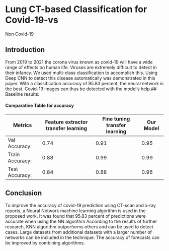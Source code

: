 # Lung CT-based Classification for Covid-19-vs
 Non Covid-19

## Introduction
From 2019 to 2021 the corona virus known as covid-19 will have a wide range of effects on
human life. Viruses are extremely difficult to detect in their infancy. We used multi-class
classification to accomplish this. Using Deep CNN to detect this disease automatically was
demonstrated in this paper. With a classification accuracy of 95.83 percent, the neural network
is the best. Covid-19 images can thus be detected with the model’s help.## Baseline results:

#### Comparative Table for accuracy

| Metrics | Feature extractor transfer learning | Fine tuning transfer learning | Our Model |
|---|---|---|---|
| Val Accuracy: | 0.74 | 0.91 | 0.95 |
| Train Accuracy: | 0.88 | 0.99 | 0.99 |
| Test Accuracy:  | 0.84 | 0.88 | 0.96 |

## Conclusion
To improve the accuracy of covid-19 prediction using CT-scan and x-ray reports, a Neural
Network machine learning algorithm is used in the proposed work. It was found that 95.83
percent of predictions were accurate when using the NN algorithm According to the results of
further research, KNN algorithm outperforms others and can be used to detect cases. Large
datasets from additional datasets with a larger number of networks can be included in the
technique. The accuracy of forecasts can be improved by combining algorithms.
